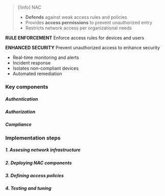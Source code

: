 > [!info] NAC
> - **Defends** against weak access rules and policies
> - Provides **access permissions** to prevent unauthorized entry
> - Restricts network access per organizational needs

**RULE ENFORCEMENT**
Enforce access rules for devices and users

**ENHANCED SECURITY**
Prevent unauthorized access to enhance security
- Real-time monitoring and alerts
- Incident response
- Isolates non-compliant devices
- Automated remediation

### Key components

##### Authentication
##### Authorization
##### Compliance

### Implementation steps

##### 1. Assesing network infrastructure
##### 2. Deploying NAC components
##### 3. Defining access policies
##### 4. Testing and tuning

